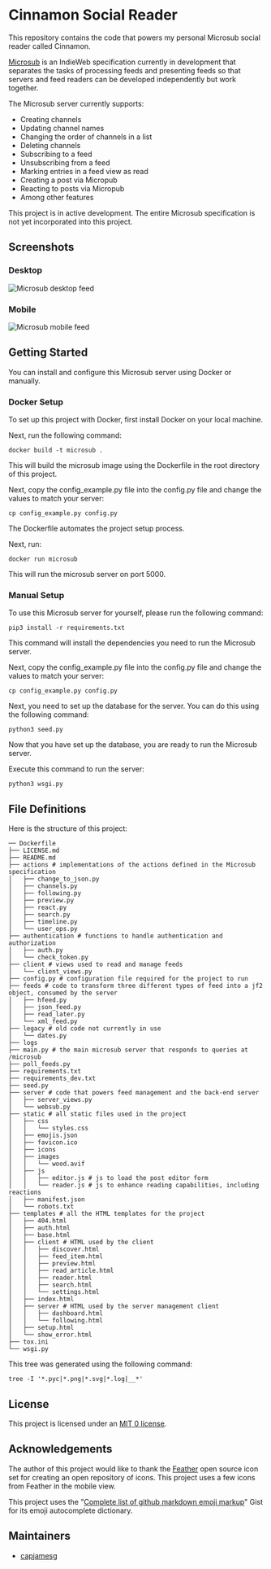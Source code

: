 # Cinnamon Social Reader

This repository contains the code that powers my personal Microsub social reader called Cinnamon.

[Microsub](https://indieweb.org/Microsub) is an IndieWeb specification currently in development that separates the tasks of processing feeds and presenting feeds so that servers and feed readers can be developed independently but work together.

The Microsub server currently supports:

- Creating channels
- Updating channel names
- Changing the order of channels in a list
- Deleting channels
- Subscribing to a feed
- Unsubscribing from a feed
- Marking entries in a feed view as read
- Creating a post via Micropub
- Reacting to posts via Micropub
- Among other features

This project is in active development. The entire Microsub specification is not yet incorporated into this project.

## Screenshots

### Desktop

![Microsub desktop feed](screenshots/desktop.png)

### Mobile

![Microsub mobile feed](screenshots/mobile.png)

## Getting Started

You can install and configure this Microsub server using Docker or manually.

### Docker Setup

To set up this project with Docker, first install Docker on your local machine.

Next, run the following command:

    docker build -t microsub .

This will build the microsub image using the Dockerfile in the root directory of this project.

Next, copy the config_example.py file into the config.py file and change the values to match your server:

    cp config_example.py config.py

The Dockerfile automates the project setup process.

Next, run:

    docker run microsub

This will run the microsub server on port 5000.

### Manual Setup

To use this Microsub server for yourself, please run the following command:

    pip3 install -r requirements.txt

This command will install the dependencies you need to run the Microsub server.

Next, copy the config_example.py file into the config.py file and change the values to match your server:

    cp config_example.py config.py

Next, you need to set up the database for the server. You can do this using the following command:

    python3 seed.py

Now that you have set up the database, you are ready to run the Microsub server.

Execute this command to run the server:

    python3 wsgi.py

## File Definitions

Here is the structure of this project:

    ── Dockerfile
    ├── LICENSE.md
    ├── README.md
    ├── actions # implementations of the actions defined in the Microsub specification
    │   ├── change_to_json.py
    │   ├── channels.py
    │   ├── following.py
    │   ├── preview.py
    │   ├── react.py
    │   ├── search.py
    │   ├── timeline.py
    │   └── user_ops.py
    ├── authentication # functions to handle authentication and authorization
    │   ├── auth.py
    │   └── check_token.py
    ├── client # views used to read and manage feeds
    │   └── client_views.py
    ├── config.py # configuration file required for the project to run
    ├── feeds # code to transform three different types of feed into a jf2 object, consumed by the server
    │   ├── hfeed.py
    │   ├── json_feed.py
    │   ├── read_later.py
    │   └── xml_feed.py
    ├── legacy # old code not currently in use
    │   └── dates.py
    ├── logs
    ├── main.py # the main microsub server that responds to queries at /microsub
    ├── poll_feeds.py
    ├── requirements.txt
    ├── requirements_dev.txt
    ├── seed.py
    ├── server # code that powers feed management and the back-end server
    │   ├── server_views.py
    │   └── websub.py
    ├── static # all static files used in the project
    │   ├── css
    │   │   └── styles.css
    │   ├── emojis.json
    │   ├── favicon.ico
    │   ├── icons
    │   ├── images
    │   │   └── wood.avif
    │   ├── js
    │   │   ├── editor.js # js to load the post editor form
    │   │   └── reader.js # js to enhance reading capabilities, including reactions
    │   ├── manifest.json
    │   └── robots.txt
    ├── templates # all the HTML templates for the project
    │   ├── 404.html
    │   ├── auth.html
    │   ├── base.html
    │   ├── client # HTML used by the client
    │   │   ├── discover.html
    │   │   ├── feed_item.html
    │   │   ├── preview.html
    │   │   ├── read_article.html
    │   │   ├── reader.html
    │   │   ├── search.html
    │   │   └── settings.html
    │   ├── index.html
    │   ├── server # HTML used by the server management client
    │   │   ├── dashboard.html
    │   │   └── following.html
    │   ├── setup.html
    │   └── show_error.html
    ├── tox.ini
    └── wsgi.py

This tree was generated using the following command:

    tree -I '*.pyc|*.png|*.svg|*.log|__*'

## License

This project is licensed under an [MIT 0 license](LICENSE).

## Acknowledgements

The author of this project would like to thank the [Feather](https://github.com/feathericons/feather) open source icon set for creating an open repository of icons. This project uses a few icons from Feather in the mobile view.

This project uses the "[Complete list of github markdown emoji markup](https://gist.github.com/rxaviers/7360908)" Gist for its emoji autocomplete dictionary.

## Maintainers

- [capjamesg](https://github.com/capjamesg)